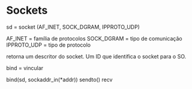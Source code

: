 # Sockets

sd = socket (AF_INET, SOCK_DGRAM, IPPROTO_UDP)

AF_INET = família de protocolos
SOCK_DGRAM = tipo de comunicação
IPPROTO_UDP = tipo de protocolo

retorna um descritor do socket. Um ID que identifica o socket para o SO.

bind = vincular

bind(sd, sockaddr_in(*addr))
sendto()
recv